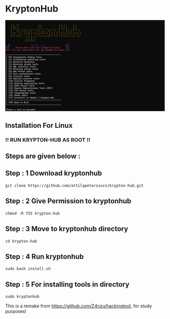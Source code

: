 # KryptonHub
![img.png](Images/img.png)

## Installation For Linux 


### !! RUN KRYPTON-HUB AS ROOT !! 


## Steps are given below : 


## Step : 1 Download kryptonhub

    git clone https://github.com/attilapeterszucs/krypton-hub.git

## Step : 2 Give Permission to kryptonhub
    
    chmod -R 755 krypton-hub  

## Step : 3 Move to kryptonhub directory

    cd krypton-hub

## Step : 4 Run kryptonhub
    
    sudo bash install.sh

## Step : 5 For installing tools in directory

    sudo kryptonhub


This is a remake from https://github.com/Z4nzu/hackingtool, for study purposes!
